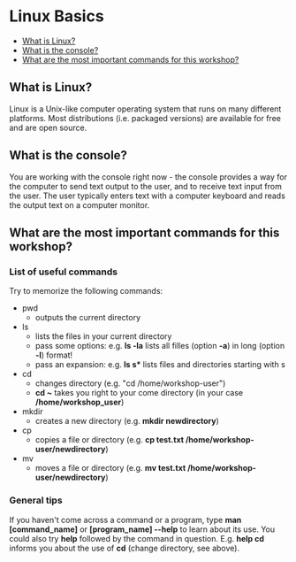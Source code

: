 # Linux Basics

  * [What is Linux?](#what-is-linux)
  * [What is the console?](#what-is-the-console)
  * [What are the most important commands for this workshop?](#what-are-the-most-important-commands-for-this-workshop)

## What is Linux?

Linux is a Unix-like computer operating system that runs on many different platforms. Most distributions (i.e. packaged versions) are available for free and are open source. 

## What is the console?

You are working with the console right now - the console provides a way for the computer to send text output to the user, and to receive text input from the user. The user typically enters text with a computer keyboard and reads the output text on a computer monitor. 

## What are the most important commands for this workshop?

### List of useful commands

Try to memorize the following commands:

  * pwd
    * outputs the current directory
  * ls
    * lists the files in your current directory
    * pass some options: e.g. __ls -la__ lists all filles (option __-a__) in long (option __-l__) format!
    * pass an expansion: e.g. __ls s\*__ lists files and directories starting with s 
  * cd
    * changes directory (e.g. "cd /home/workshop-user")
    * __cd ~__ takes you right to your come directory (in your case __/home/workshop_user__)
  * mkdir
    * creates a new directory (e.g. __mkdir newdirectory__)
  * cp
    * copies a file or directory (e.g. __cp test.txt /home/workshop-user/newdirectory__)
  * mv
    * moves a file or directory (e.g. __mv test.txt /home/workshop-user/newdirectory__)

### General tips

If you haven't come across a command or a program, type __man [command_name]__ or __[program_name] --help__ to learn about its use. You could also try __help__ followed by the command in question. E.g. __help cd__ informs you about the use of __cd__ (change directory, see above).
 




